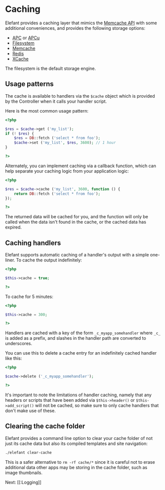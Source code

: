 # Caching

Elefant provides a caching layer that mimics the
[Memcache API](http://www.php.net/manual/en/class.memcache.php)
with some additional conveniences, and provides the following storage options:

* [APC](http://php.net/apc) or [APCu](http://pecl.php.net/package/APCu)
* [Filesystem](https://www.elefantcms.com/visor/lib/Cache)
* [Memcache](http://php.net/memcache)
* [Redis](https://github.com/nicolasff/phpredis)
* [XCache](http://xcache.lighttpd.net/)

The filesystem is the default storage engine.

## Usage patterns

The cache is available to handlers via the `$cache` object which is provided by the
Controller when it calls your handler script.

Here is the most common usage pattern:

~~~php
<?php

$res = $cache->get ('my_list');
if (! $res) {
	$res = DB::fetch ('select * from foo');
	$cache->set ('my_list', $res, 3600); // 1 hour
}

?>
~~~

Alternately, you can implement caching via a callback function, which can help
separate your caching logic from your application logic:

~~~php
<?php

$res = $cache->cache ('my_list', 3600, function () {
	return DB::fetch ('select * from foo');
});

?>
~~~

The returned data will be cached for you, and the function will only be called
when the data isn't found in the cache, or the cached data has expired.

## Caching handlers

Elefant supports automatic caching of a handler's output with a simple one-liner.
To cache the output indefinitely:

~~~php
<?php

$this->cache = true;

?>
~~~

To cache for 5 minutes:

~~~php
<?php

$this->cache = 300;

?>
~~~

Handlers are cached with a key of the form `_c_myapp_somehandler` where `_c_` is
added as a prefix, and slashes in the handler path are converted to underscores.

You can use this to delete a cache entry for an indefinitely cached handler like
this:

~~~php
<?php

$cache->delete ('_c_myapp_somehandler');

?>
~~~

It's important to note the limitations of handler caching, namely that any headers
or scripts that have been added via `$this->header()` or `$this->add_script()` will
not be cached, so make sure to only cache handlers that don't make use of these.

## Clearing the cache folder

Elefant provides a command line option to clear your cache folder of not just its cache
data but also its compiled templates and site navigation:

~~~bash
./elefant clear-cache
~~~

This is a safer alternative to `rm -rf cache/*` since it is careful not to erase
additional data other apps may be storing in the cache folder, such as image
thumbnails.

Next: [[:Logging]]
